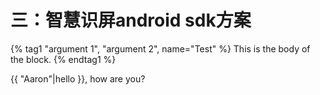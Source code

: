 # 三：智慧识屏android sdk方案

{% tag1 "argument 1", "argument 2", name="Test" %}
This is the body of the block.
{% endtag1 %}

{{ "Aaron"|hello }}, how are you?